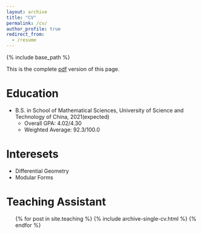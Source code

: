 ```yaml
---
layout: archive
title: "CV"
permalink: /cv/
author_profile: true
redirect_from:
  - /resume
---
```


{% include base_path %}

This is the complete [pdf](https://Toxins.github.io/pdfs/MYCV.pdf) version of this page.

Education
======
* B.S. in School of Mathematical Sciences, University of Science and Technology of China, 2021(expected)
  * Overall GPA: 4.02/4.30
  * Weighted Average: 92.3/100.0

Interesets
======
* Differential Geometry
* Modular Forms
  
Teaching Assistant
======
  <ul>{% for post in site.teaching %}
    {% include archive-single-cv.html %}
  {% endfor %}</ul>
